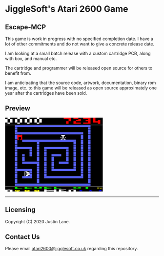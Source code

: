 # JiggleSoft's Atari 2600 Game

## Escape-MCP

This game is work in progress with no specified completion date.
I have a lot of other commitments and do not want to give a concrete release date.

I am looking at a small batch release with a custom cartridge PCB, along with box, and manual etc.

The cartridge and programmer will be released open source for others to benefit from.

I am anticipating that the source code, artwork, documentation, binary rom image, etc. to this game will be released as open source approximately one year after the cartridges have been sold. 


## Preview

![Game Level 1 Image](atari-2600-escape-mcp-game-level-01.png)


---

## Licensing

Copyright (C) 2020 Justin Lane.


## Contact Us

Please email atari2600@jigglesoft.co.uk regarding this repository.

